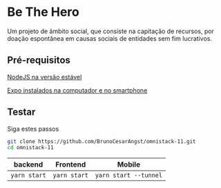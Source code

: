 # Be The Hero

Um projeto de âmbito social, que consiste na capitação de recursos, por doação espontânea em causas sociais de entidades sem fim lucrativos.

## Pré-requisitos

[NodeJS na versão estável](https://nodejs.org/en/download/package-manager/)

[Expo instalados na computador e no smartphone](https://expo.io/tools)

## Testar

Siga estes passos

```bash
git clone https://github.com/BrunoCesarAngst/omnistack-11.git
cd omnistack-11
```

|backend             |Frontend            |Mobile                       |
|:------------------:|:------------------:|:---------------------------:|
| ``` yarn start ``` | ``` yarn start ``` | ``` yarn start --tunnel ``` |
